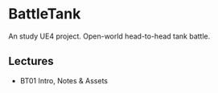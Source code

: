 # BattleTank
An study UE4 project. Open-world head-to-head tank battle.
## Lectures
* BT01 Intro, Notes & Assets
